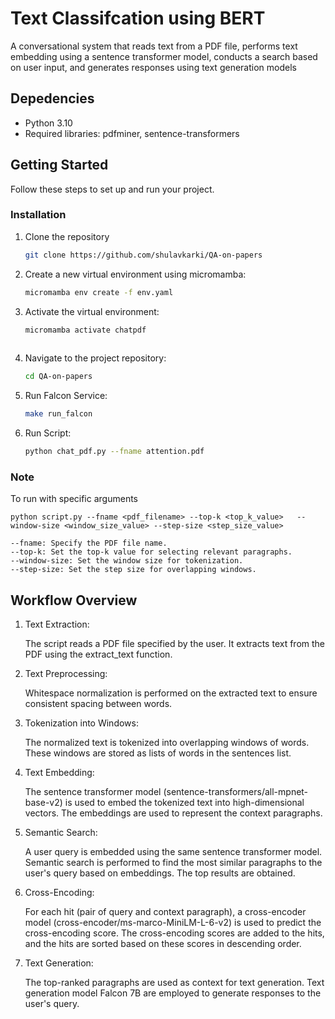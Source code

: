 # Text Classifcation using BERT
A conversational system that reads text from a PDF file, performs text embedding using a sentence transformer model, conducts a search based on user input, and generates responses using text generation models 

## Depedencies

- Python 3.10
- Required libraries: pdfminer, sentence-transformers

## Getting Started

Follow these steps to set up and run your project.

### Installation

1. Clone the repository

   ```bash
   git clone https://github.com/shulavkarki/QA-on-papers

2. Create a new virtual environment using micromamba:

   ```bash
   micromamba env create -f env.yaml


3. Activate the virtual environment:

   ```bash
   micromamba activate chatpdf
  

4. Navigate to the project repository:

   ```bash
   cd QA-on-papers

5. Run Falcon Service:

   ```bash
   make run_falcon

5. Run Script:

   ```bash
   python chat_pdf.py --fname attention.pdf

### Note
To run with specific arguments  
    
    python script.py --fname <pdf_filename> --top-k <top_k_value>   --window-size <window_size_value> --step-size <step_size_value>

    --fname: Specify the PDF file name.
    --top-k: Set the top-k value for selecting relevant paragraphs.
    --window-size: Set the window size for tokenization.
    --step-size: Set the step size for overlapping windows.


## Workflow Overview
1. Text Extraction:

    The script reads a PDF file specified by the user.
    It extracts text from the PDF using the extract_text function.

2. Text Preprocessing:

    Whitespace normalization is performed on the extracted text to ensure consistent spacing between words.

3. Tokenization into Windows:

    The normalized text is tokenized into overlapping windows of words.
    These windows are stored as lists of words in the sentences list.

4. Text Embedding:

    The sentence transformer model (sentence-transformers/all-mpnet-base-v2) is used to embed the tokenized text into high-dimensional vectors.
    The embeddings are used to represent the context paragraphs.

5. Semantic Search:

    A user query is embedded using the same sentence transformer model.
    Semantic search is performed to find the most similar paragraphs to the user's query based on embeddings.
    The top results are obtained.

6. Cross-Encoding:

    For each hit (pair of query and context paragraph), a cross-encoder model (cross-encoder/ms-marco-MiniLM-L-6-v2) is used to predict the cross-encoding score.
    The cross-encoding scores are added to the hits, and the hits are sorted based on these scores in descending order.

7. Text Generation:

    The top-ranked paragraphs are used as context for text generation.
    Text generation model Falcon 7B are employed to generate responses to the user's query.